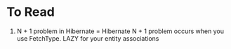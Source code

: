 # To Read
1. N + 1 problem in Hibernate = Hibernate N + 1 problem occurs when you use FetchType. LAZY for your entity associations
